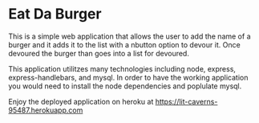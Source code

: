 # Eat Da Burger

This is a simple web application that allows the user to add the name of a burger and it adds it to the list with a nbutton option to devour it. Once devoured the burger than goes into a list for devoured.

This application utilitzes many technologies including node, express, express-handlebars, and mysql. In order to have the working application you would need to install the node dependencies and poplulate mysql. 

Enjoy the deployed application on heroku at https://lit-caverns-95487.herokuapp.com
